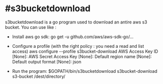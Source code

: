 #s3bucketdownload 
======

s3bucketdownload is a go program used to download an antire aws s3 bucket.
You can use like :

- Install aws go sdk:
go get -u github.com/aws/aws-sdk-go/...

- Configure a profile (with the right policy : you need a read and list access)
aws configure --profile s3bucket-download
AWS Access Key ID [None]: <YOUR ACCESS KEY>
AWS Secret Access Key [None]: <YOUR SECRET KEY>
Default region name [None]: <YOUR REGION>
Default output format [None]: json

- Run the program:
$GOPATH/bin/s3bucketdownload s3bucket-download s3-bucket /dest/directory/
